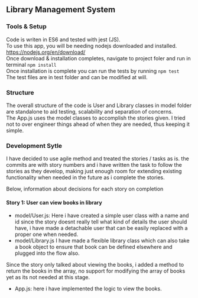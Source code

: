 ## Library Management System

### Tools & Setup
Code is writen in ES6 and tested with jest (JS).<br/>
To use this app, you will be needing nodejs downloaded and installed.
https://nodejs.org/en/download/
<br/>
Once download & installation completes, navigate to project foler and run in terminal 
```npm install``` 
<br/> Once installation is complete you can run the tests by running ```npm test```
<br/> The test files are in test folder and can be modified at will.

### Structure
The overall structure of the code is User and Library classes in model folder are standalone to aid testing, scalability and separation of concerns.<br/>
The App.js uses the model classes to accomplish the stories given. I tried not to over engineer things ahead of when they are needed, thus keeping it simple.

### Development Sytle 

I have decided to use agile method and treated the stories / tasks as is.
the commits are with story numbers and i have written the task to follow the stories as they develop, 
making just enough room for extending existing functionality when needed in the future as i complete the stories.<br/>

Below, information about decisions for each story on completion


#### Story 1: User can view books in library
- model/User.js: Here i have created a simple user class with a name and id since the story doesnt really tell what kind of details the user should have, i have made a detachable user that can be easily replaced with a proper one when needed. 
- model/Library.js I have made a flexible library class which can also take a book object to ensure that book can be defined elsewhere and plugged into the flow also.

Since the story only talked about viewing the books, i added a method to return the books in the array, no support for modifying the array of books yet as its not needed at this stage.

- App.js: here i have implemented the logic to view the books.
